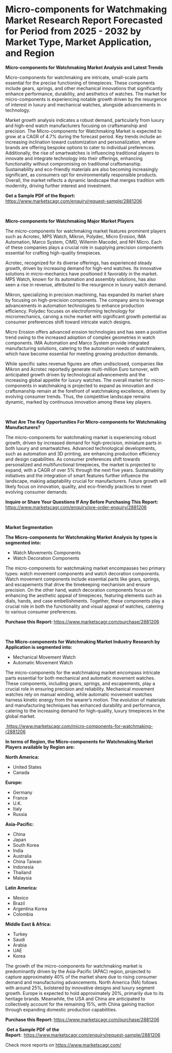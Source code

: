 <p><h1>Micro-components for Watchmaking Market Research Report Forecasted for Period from 2025 -  2032 by Market Type, Market Application, and Region</h1></p><p><strong>Micro-components for Watchmaking Market Analysis and Latest Trends</strong></p>
<p><p>Micro-components for watchmaking are intricate, small-scale parts essential for the precise functioning of timepieces. These components include gears, springs, and other mechanical innovations that significantly enhance performance, durability, and aesthetics of watches. The market for micro-components is experiencing notable growth driven by the resurgence of interest in luxury and mechanical watches, alongside advancements in technology.</p><p>Market growth analysis indicates a robust demand, particularly from luxury and high-end watch manufacturers focusing on craftsmanship and precision. The Micro-components for Watchmaking Market is expected to grow at a CAGR of 4.7% during the forecast period. Key trends include an increasing inclination toward customization and personalization, where brands are offering bespoke options to cater to individual preferences. Additionally, the rise of smartwatches is influencing traditional players to innovate and integrate technology into their offerings, enhancing functionality without compromising on traditional craftsmanship. Sustainability and eco-friendly materials are also becoming increasingly significant, as consumers opt for environmentally responsible products. Overall, the market reflects a dynamic landscape that merges tradition with modernity, driving further interest and investment.</p></p>
<p><strong>Get a Sample PDF of the Report:&nbsp;</strong> <a href="https://www.marketscagr.com/enquiry/request-sample/2881206?utm_campaign=3321&utm_medium=2&utm_source=Github&utm_content=ia&utm_term=12032025&utm_id=micro-components-for-watchmaking">https://www.marketscagr.com/enquiry/request-sample/2881206</a></p>
<p>&nbsp;</p>
<p><strong>Micro-components for Watchmaking Major Market Players</strong></p>
<p><p>The micro-components for watchmaking market features prominent players such as Acrotec, MPS Watch, Mikron, Polydec, Micro Erosion, IMA Automation, Marco System, CIMD, Willemin Macodel, and NH Micro. Each of these companies plays a crucial role in supplying precision components essential for crafting high-quality timepieces.</p><p>Acrotec, recognized for its diverse offerings, has experienced steady growth, driven by increasing demand for high-end watches. Its innovative solutions in micro-mechanics have positioned it favorably in the market. MPS Watch, known for its automation and assembly solutions, has also seen a rise in revenue, attributed to the resurgence in luxury watch demand.</p><p>Mikron, specializing in precision machining, has expanded its market share by focusing on high-precision components. The company aims to leverage advancements in automation technologies to enhance production efficiency. Polydec focuses on electroforming technology for micromechanics, carving a niche market with significant growth potential as consumer preferences shift toward intricate watch designs.</p><p>Micro Erosion offers advanced erosion technologies and has seen a positive trend owing to the increased adoption of complex geometries in watch components. IMA Automation and Marco System provide integrated manufacturing solutions, catering to the automation needs of watchmakers, which have become essential for meeting growing production demands.</p><p>While specific sales revenue figures are often undisclosed, companies like Mikron and Acrotec reportedly generate multi-million Euro turnover, with anticipated growth driven by technological advancements and the increasing global appetite for luxury watches. The overall market for micro-components in watchmaking is projected to expand as innovation and craftsmanship remain at the forefront of watchmaking excellence, driven by evolving consumer trends. Thus, the competitive landscape remains dynamic, marked by continuous innovation among these key players.</p></p>
<p>&nbsp;</p>
<p><strong>What Are The Key Opportunities For Micro-components for Watchmaking Manufacturers?</strong></p>
<p><p>The micro-components for watchmaking market is experiencing robust growth, driven by increased demand for high-precision, miniature parts in both luxury and smartwatches. Advanced technological developments, such as automation and 3D printing, are enhancing production efficiency and design capabilities. As consumer preferences shift towards personalized and multifunctional timepieces, the market is projected to expand, with a CAGR of over 5% through the next five years. Sustainability initiatives and the integration of smart features further influence the landscape, making adaptability crucial for manufacturers. Future growth will likely focus on innovation, quality, and eco-friendly practices to meet evolving consumer demands.</p></p>
<p><strong>Inquire or Share Your Questions If Any Before Purchasing This Report:</strong> <a href="https://www.marketscagr.com/enquiry/pre-order-enquiry/2881206?utm_campaign=3321&utm_medium=2&utm_source=Github&utm_content=ia&utm_term=12032025&utm_id=micro-components-for-watchmaking">https://www.marketscagr.com/enquiry/pre-order-enquiry/2881206</a></p>
<p>&nbsp;</p>
<p><strong>Market Segmentation</strong></p>
<p><strong>The Micro-components for Watchmaking Market Analysis by types is segmented into:</strong></p>
<p><ul><li>Watch Movements Components</li><li>Watch Decoration Components</li></ul></p>
<p><p>The micro-components for watchmaking market encompasses two primary types: watch movement components and watch decoration components. Watch movement components include essential parts like gears, springs, and escapements that drive the timekeeping mechanism and ensure precision. On the other hand, watch decoration components focus on enhancing the aesthetic appeal of timepieces, featuring elements such as dials, hands, and case embellishments. Together, these components play a crucial role in both the functionality and visual appeal of watches, catering to various consumer preferences.</p></p>
<p><strong>Purchase this Report:&nbsp;</strong><a href="https://www.marketscagr.com/purchase/2881206?utm_campaign=3321&utm_medium=2&utm_source=Github&utm_content=ia&utm_term=12032025&utm_id=micro-components-for-watchmaking">https://www.marketscagr.com/purchase/2881206</a></p>
<p>&nbsp;</p>
<p><strong>The Micro-components for Watchmaking Market Industry Research by Application is segmented into:</strong></p>
<p><ul><li>Mechanical Movement Watch</li><li>Automatic Movement Watch</li></ul></p>
<p><p>The micro-components for the watchmaking market encompass intricate parts essential for both mechanical and automatic movement watches. These components, including gears, springs, and escapements, play a crucial role in ensuring precision and reliability. Mechanical movement watches rely on manual winding, while automatic movement watches harness kinetic energy from the wearer’s motion. The evolution of materials and manufacturing techniques has enhanced durability and performance, catering to the increasing demand for high-quality, luxury timepieces in the global market.</p></p>
<p><a href="https://www.marketscagr.com/micro-components-for-watchmaking-r2881206?utm_campaign=3321&utm_medium=2&utm_source=Github&utm_content=ia&utm_term=12032025&utm_id=micro-components-for-watchmaking">&nbsp;https://www.marketscagr.com/micro-components-for-watchmaking-r2881206</a></p>
<p><strong>In terms of Region, the Micro-components for Watchmaking Market Players available by Region are:</strong></p>
<p>
    <p> <strong> North America: </strong>
        <ul>
            <li>United States</li>
            <li>Canada</li>
        </ul>
        </p> 
    <p> <strong> Europe: </strong>
        <ul>
            <li>Germany</li>
            <li>France</li>
            <li>U.K.</li>
            <li>Italy</li>
            <li>Russia</li>
        </ul>
        </p> 
    <p> <strong> Asia-Pacific: </strong>
        <ul>
            <li>China</li>
            <li>Japan</li>
            <li>South Korea</li>
            <li>India</li>
            <li>Australia</li>
            <li>China Taiwan</li>
            <li>Indonesia</li>
            <li>Thailand</li>
            <li>Malaysia</li>
        </ul>
        </p> 
    <p> <strong> Latin America: </strong>
        <ul>
            <li>Mexico</li>
            <li>Brazil</li>
            <li>Argentina Korea</li>
            <li>Colombia</li>
        </ul>
        </p> 
    <p> <strong> Middle East & Africa: </strong>
        <ul>
            <li>Turkey</li>
            <li>Saudi</li>
            <li>Arabia</li>
            <li>UAE</li>
            <li>Korea</li>
        </ul>
    </p>
    </p>
<p><p>The growth of the micro-components for watchmaking market is predominantly driven by the Asia-Pacific (APAC) region, projected to capture approximately 40% of the market share due to rising consumer demand and manufacturing advancements. North America (NA) follows with around 25%, bolstered by innovative designs and luxury segment growth. Europe is expected to hold approximately 20%, primarily due to its heritage brands. Meanwhile, the USA and China are anticipated to collectively account for the remaining 15%, with China gaining traction through expanding domestic production capabilities.</p></p>
<p><strong>Purchase this Report: </strong><a href="https://www.marketscagr.com/purchase/2881206?utm_campaign=3321&utm_medium=2&utm_source=Github&utm_content=ia&utm_term=12032025&utm_id=micro-components-for-watchmaking">https://www.marketscagr.com/purchase/2881206</a></p>
<p>&nbsp;<strong>Get a Sample PDF of the Report:&nbsp;&nbsp;</strong><a href="https://www.marketscagr.com/enquiry/request-sample/2881206?utm_campaign=3321&utm_medium=2&utm_source=Github&utm_content=ia&utm_term=12032025&utm_id=micro-components-for-watchmaking">https://www.marketscagr.com/enquiry/request-sample/2881206</a></p>
<p><strong></strong></p>
<p>Check more reports on <a href="https://www.marketscagr.com/?utm_campaign=3321&utm_medium=2&utm_source=Github&utm_content=ia&utm_term=12032025&utm_id=micro-components-for-watchmaking">https://www.marketscagr.com/</a></p>